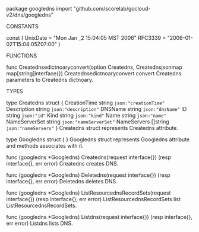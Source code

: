 package googledns
    import "github.com/scorelab/gocloud-v2/dns/googledns"


CONSTANTS

const (
    UnixDate = "Mon Jan _2 15:04:05 MST 2006"
    RFC3339  = "2006-01-02T15:04:05Z07:00"
)

FUNCTIONS

func Creatednsedictnoaryconvert(option Createdns, Creatednsjsonmap map[string]interface{})
    Creatednsedictnoaryconvert convert Createdns parameters to Createdns
    dictnoary.

TYPES

type Createdns struct {
    CreationTime  string   `json:"creationTime"`
    Description   string   `json:"description"`
    DNSName       string   `json:"dnsName"`
    ID            string   `json:"id"`
    Kind          string   `json:"kind"`
    Name          string   `json:"name"`
    NameServerSet string   `json:"nameServerSet"`
    NameServers   []string `json:"nameServers"`
}
    Createdns struct represents Createdns attribute.

type Googledns struct {
}
    Googledns struct represents Googledns attribute and methods associates
    with it.

func (googledns *Googledns) Createdns(request interface{}) (resp interface{}, err error)
    Createdns creates DNS.

func (googledns *Googledns) Deletedns(request interface{}) (resp interface{}, err error)
    Deletedns deletes DNS.

func (googledns *Googledns) ListResourcednsRecordSets(request interface{}) (resp interface{}, err error)
    ListResourcednsRecordSets list ListResourcednsRecordSets.

func (googledns *Googledns) Listdns(request interface{}) (resp interface{}, err error)
    Listdns lists DNS.


